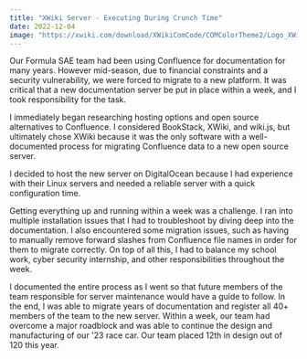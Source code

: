 ```yaml
---
title: "XWiki Server - Executing During Crunch Time"
date: 2022-12-04
image: "https://xwiki.com/download/XWikiComCode/COMColorTheme2/Logo_XWiki.svg"
---
```

Our Formula SAE team had been using Confluence for documentation for many years. However mid-season, due to financial constraints and a security vulnerability, we were forced to migrate to a new platform. It was critical that a new documentation server be put in place within a week, and I took responsibility for the task.

I immediately began researching hosting options and open source alternatives to Confluence. I considered BookStack, XWiki, and wiki.js, but ultimately chose XWiki because it was the only software with a well-documented process for migrating Confluence data to a new open source server.

I decided to host the new server on DigitalOcean because I had experience with their Linux servers and needed a reliable server with a quick configuration time.

Getting everything up and running within a week was a challenge. I ran into multiple installation issues that I had to troubleshoot by diving deep into the documentation. I also encountered some migration issues, such as having to manually remove forward slashes from Confluence file names in order for them to migrate correctly. On top of all this, I had to balance my school work, cyber security internship, and other responsibilities throughout the week.

I documented the entire process as I went so that future members of the team responsible for server maintenance would have a guide to follow. In the end, I was able to migrate years of documentation and register all 40+ members of the team to the new server. Within a week, our team had overcome a major roadblock and was able to continue the design and manufacturing of our '23 race car. Our team placed 12th in design out of 120 this year.
